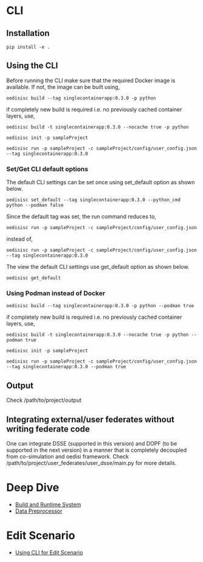 # CLI

## Installation

```
pip install -e .
```

## Using the CLI

Before running the CLI make sure that the required Docker image is available. If not, the image can be built using,

```
oedisisc build --tag singlecontainerapp:0.3.0 -p python
```

if completely new build is required i.e. no previously cached container layers, use,

```
oedisisc build -t singlecontainerapp:0.3.0 --nocache true -p python
```

```
oedisisc init -p sampleProject
```

```
oedisisc run -p sampleProject -c sampleProject/config/user_config.json --tag singlecontainerapp:0.3.0
```

### Set/Get CLI default options

The default CLI settings can be set once using set_default option as shown below.

```
oedisisc set_default --tag singlecontainerapp:0.3.0 --python_cmd python --podman false
```

Since the default tag was set, the run command reduces to,

```
oedisisc run -p sampleProject -c sampleProject/config/user_config.json
```

instead of,

```
oedisisc run -p sampleProject -c sampleProject/config/user_config.json --tag singlecontainerapp:0.3.0
```

The view the default CLI settings use get_default option as shown below.

```
oedisisc get_default
```

### Using Podman instead of Docker

```
oedisisc build --tag singlecontainerapp:0.3.0 -p python --podman true
```

if completely new build is required i.e. no previously cached container layers, use,

```
oedisisc build -t singlecontainerapp:0.3.0 --nocache true -p python --podman true
```

```
oedisisc init -p sampleProject
```

```
oedisisc run -p sampleProject -c sampleProject/config/user_config.json --tag singlecontainerapp:0.3.0 --podman true
```


## Output

Check /path/to/project/output

## Integrating external/user federates without writing federate code

One can integrate DSSE (supported in this version) and DOPF (to be supported in the next version) in a manner that is completely decoupled from co-simulation and oedisi framework. Check /path/to/project/user_federates/user_dsse/main.py for more details.

# Deep Dive
* [Build and Runtime System](docs/build_and_runtime_system.md)
* [Data Preprocessor](docs/data_preprocessor.md)

# Edit Scenario
* [Using CLI for Edit Scenario](docs/edit_scenario_uiruntime_uiserver.md)